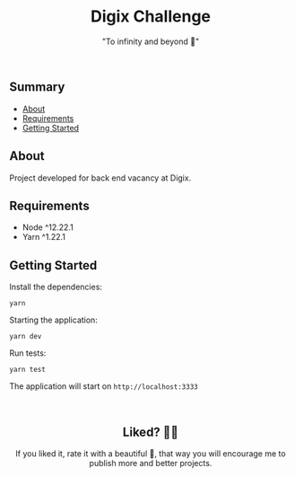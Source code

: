 <h1 align="center">
  Digix Challenge
</h1>

<div align="center">
 "To infinity and beyond 🚀"
</div>

&nbsp;

## Summary

- [About](#about)
- [Requirements](#requirements)
- [Getting Started](#getting-started)

## About

Project developed for back end vacancy at Digix.

## Requirements

- Node ^12.22.1
- Yarn ^1.22.1

## Getting Started

Install the dependencies:

```shell
yarn
```

Starting the application:

```shell
yarn dev
```

Run tests:

```shell
yarn test
```

The application will start on `http://localhost:3333`

&nbsp;

<h2 align="center">
 Liked? 🥳🚀
</h2>

<div align="center">
 If you liked it, rate it with a beautiful 🌟, that way you will encourage me to publish more and better projects.
</div>
